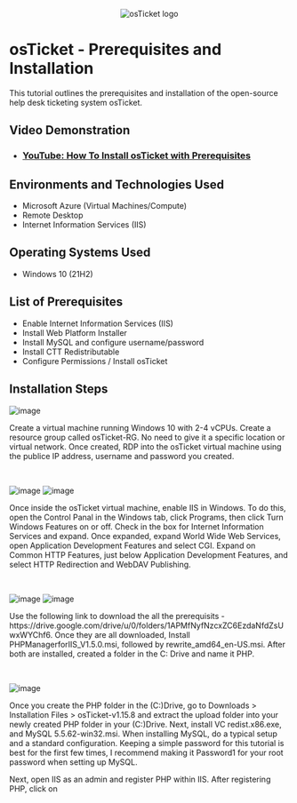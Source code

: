 <p align="center">
<img src="https://i.imgur.com/Clzj7Xs.png" alt="osTicket logo"/>
</p>

<h1>osTicket - Prerequisites and Installation</h1>
This tutorial outlines the prerequisites and installation of the open-source help desk ticketing system osTicket.<br />


<h2>Video Demonstration</h2>

- ### [YouTube: How To Install osTicket with Prerequisites](https://www.youtube.com)

<h2>Environments and Technologies Used</h2>

- Microsoft Azure (Virtual Machines/Compute)
- Remote Desktop
- Internet Information Services (IIS)

<h2>Operating Systems Used </h2>

- Windows 10</b> (21H2)

<h2>List of Prerequisites</h2>

- Enable Internet Information Services (IIS)
- Install Web Platform Installer
- Install MySQL and configure username/password
- Install CTT Redistributable 
- Configure Permissions / Install osTicket

<h2>Installation Steps</h2>

<p>
  
![image](https://github.com/user-attachments/assets/675a9298-f055-49f2-9341-079ccdba044e)


</p>
<p>
  Create a virtual machine running Windows 10 with 2-4 vCPUs.  Create a resource group called osTicket-RG. No need to give it a specific location or virtual network. Once created, RDP into the osTicket virtual machine using the publice IP address, username and password you created. 
</p>
<br />

<p>
  
![image](https://github.com/user-attachments/assets/4b6cc43f-3d82-44e6-a942-9b62a25504fb)
![image](https://github.com/user-attachments/assets/436e532d-32d0-4aa3-87d7-6aff98082f3a)

</p>
<p>
Once inside the osTicket virtual machine, enable IIS in Windows. To do this, open the Control Panal in the Windows tab, click Programs, then click Turn Windows Features on or off. Check in the box for Internet Information Services and expand. Once expanded, expand World Wide Web Services, open Application Development Features and select CGI. Expand on Common HTTP Features, just below Application Development Features, and select HTTP Redirection and WebDAV Publishing. 
</p>
<br />

![image](https://github.com/user-attachments/assets/cfe7a4b7-63eb-47b5-b530-c4e101e42005)
![image](https://github.com/user-attachments/assets/357a842b-cade-42b9-9ccb-36d557b47c7b)

</p>
<p>
Use the following link to download the all the prerequisits - https://drive.google.com/drive/u/0/folders/1APMfNyfNzcxZC6EzdaNfdZsUwxWYChf6. Once they are all downloaded, Install PHPManagerforIIS_V1.5.0.msi, followed by rewrite_amd64_en-US.msi. After both are installed, created a folder in the C: Drive and name it PHP. 
</p>
<br />

![image](https://github.com/user-attachments/assets/41528f4b-7580-43fe-87b3-200da82a406c)


Once you create the PHP folder in the (C:)Drive, go to Downloads > Installation Files > osTicket-v1.15.8 and extract the upload folder into your newly created PHP folder in your (C:)Drive. Next, install VC redist.x86.exe, and MySQL 5.5.62-win32.msi. When installing MySQL, do a typical setup and a standard configuration. Keeping a simple password for this tutorial is best for the first few times, I recommend making it Password1 for your root password when setting up MySQL. 



Next, open IIS as an admin and register PHP within IIS. After registering PHP, click on 
